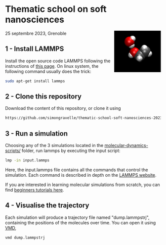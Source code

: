 # Thematic school on soft nanosciences

<a href="">
  <img src="https://raw.githubusercontent.com/simongravelle/thematic-school-soft-nanosciences-2023/main/molecular-dynamics-scripts/water-ethanol/image/figure1-dark.png" align="right" width="30%"/>
</a>

25 septembre 2023, Grenoble

## 1 - Install LAMMPS

Install the open source code LAMMPS following the instructions of 
[this page](https://docs.lammps.org/Install.html). On linux system,
the following command usually does the trick:

```bash
sudo apt-get install lammps
```

## 2 - Clone this repository

Download the content of this repository, or clone it 
using 

```bash
https://github.com/simongravelle/thematic-school-soft-nanosciences-2023.git
```

## 3 - Run a simulation

Choosing any of the 3 simulations located in the [molecular-dynamics-scripts/](molecular-dynamics-scripts/) folder, run lammps by executing
the input script:

```bash
lmp -in input.lammps
```

Here, the input.lammps file contains all the commands that control the simulation. Each command is described in depth on the [LAMMPS website](https://docs.lammps.org/Manual.html). 

If you are interested in learning molecular simulations from scratch, you can find [beginners tutorials here](https://lammpstutorials.github.io/).

## 4 - Visualise the trajectory

Each simulation will produce a trajectory file named "dump.lammpstrj", containing the positions of the molecules over time. You can open it using [VMD](https://www.ks.uiuc.edu/Research/vmd/),

```bash
vmd dump.lammpstrj
```





